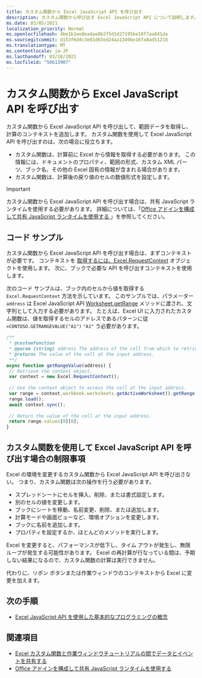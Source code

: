 ```yaml
---
title: カスタム関数から Excel JavaScript API を呼び出す
description: カスタム関数から呼び出す Excel JavaScript API について説明します。
ms.date: 03/05/2021
localization_priority: Normal
ms.openlocfilehash: 4be1b1ee8ea4ae8b2f5d1d27195be18f7aa841da
ms.sourcegitcommit: d153f6d4c3e01d63ed24aa1349be16fa8ad51218
ms.translationtype: MT
ms.contentlocale: ja-JP
ms.lasthandoff: 03/10/2021
ms.locfileid: "50613907"
---
```

# <a name="call-excel-javascript-apis-from-a-custom-function"></a>カスタム関数から Excel JavaScript API を呼び出す

カスタム関数から Excel JavaScript API を呼び出して、範囲データを取得し、計算のコンテキストを追加します。 カスタム関数を使用して Excel JavaScript API を呼び出すのは、次の場合に役立ちます。

- カスタム関数は、計算前に Excel から情報を取得する必要があります。 この情報には、ドキュメントのプロパティ、範囲の形式、カスタム XML パーツ、ブック名、その他の Excel 固有の情報が含まれる場合があります。
- カスタム関数は、計算後の戻り値のセルの数値形式を設定します。

> [!IMPORTANT]
> カスタム関数から Excel JavaScript API を呼び出す場合は、共有 JavaScript ランタイムを使用する必要があります。 詳細については、「[Office アドインを構成して共有 JavaScript ランタイムを使用する ](../develop/configure-your-add-in-to-use-a-shared-runtime.md)」を参照してください。

## <a name="code-sample"></a>コード サンプル

カスタム関数から Excel JavaScript API を呼び出す場合は、まずコンテキストが必要です。 コンテキストを [取得するには、Excel.RequestContext](/javascript/api/excel/excel.requestcontext) オブジェクトを使用します。 次に、ブックで必要な API を呼び出すコンテキストを使用します。

次のコード サンプルは、ブック内のセルから値を取得する `Excel.RequestContext` 方法を示しています。 このサンプルでは、パラメーター `address` は Excel JavaScript API [Worksheet.getRange](/javascript/api/excel/excel.worksheet#getRange_address_) メソッドに渡され、文字列として入力する必要があります。 たとえば、Excel UI に入力されたカスタム関数は、値を取得するセルのアドレスであるパターンに従 `=CONTOSO.GETRANGEVALUE("A1")` `"A1"` う必要があります。

```JavaScript
/**
 * @customfunction
 * @param {string} address The address of the cell from which to retrieve the value.
 * @returns The value of the cell at the input address.
 **/
async function getRangeValue(address) {
 // Retrieve the context object. 
 var context = new Excel.RequestContext();
 
 // Use the context object to access the cell at the input address. 
 var range = context.workbook.worksheets.getActiveWorksheet().getRange(address);
 range.load();
 await context.sync();
 
 // Return the value of the cell at the input address.
 return range.values[0][0];
}
```

## <a name="limitations-of-calling-excel-javascript-apis-through-a-custom-function"></a>カスタム関数を使用して Excel JavaScript API を呼び出す場合の制限事項

Excel の環境を変更するカスタム関数から Excel JavaScript API を呼び出さない。 つまり、カスタム関数は次の操作を行う必要があります。

- スプレッドシートにセルを挿入、削除、または書式設定します。
- 別のセルの値を変更します。
- ブックにシートを移動、名前変更、削除、または追加します。
- 計算モードや画面ビューなど、環境オプションを変更します。
- ブックに名前を追加します。
- プロパティを設定するか、ほとんどのメソッドを実行します。

Excel を変更すると、パフォーマンスが低下し、タイム アウトが発生し、無限ループが発生する可能性があります。 Excel の再計算が行なっている間は、予期しない結果になるので、カスタム関数の計算は実行できません。

代わりに、リボン ボタンまたは作業ウィンドウのコンテキストから Excel に変更を加えます。

## <a name="next-steps"></a>次の手順

- [Excel JavaScript API を使用した基本的なプログラミングの概念](../reference/overview/excel-add-ins-reference-overview.md)

## <a name="see-also"></a>関連項目

- [Excel カスタム関数と作業ウィンドウチュートリアルの間でデータとイベントを共有する](../tutorials/share-data-and-events-between-custom-functions-and-the-task-pane-tutorial.md)
- [Office アドインを構成して共有 JavaScript ランタイムを使用する](../develop/configure-your-add-in-to-use-a-shared-runtime.md)
